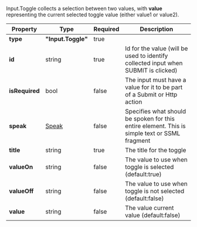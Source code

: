 Input.Toggle collects a selection between two values, with **value** representing the current selected toggle value (either value1 or value2).

| Property | Type | Required | Description |
|---|---|---|---|
| **type**| **"Input.Toggle"**| true |   |
| **id** | string | true  | Id for the value (will be used to identify collected input when SUBMIT is clicked) |
| **isRequired** | bool | false | The input must have a value for it to be part of a Submit or Http action |
| **speak** | [Speak](/Microsoft/AdaptiveCards/blob/master/docs/SpeechAndAdvancedCustomization.md) | false | Specifies what should be spoken for this entire element.  This is simple text or SSML fragment |
| **title** | string | true | The title for the toggle |
| **valueOn** | string | false | The value to use when toggle is selected (default:true)| 
| **valueOff** | string | false  | The value to use when toggle is not selected (default:false)| 
| **value** | string | false  | The value current value (default:false) | 